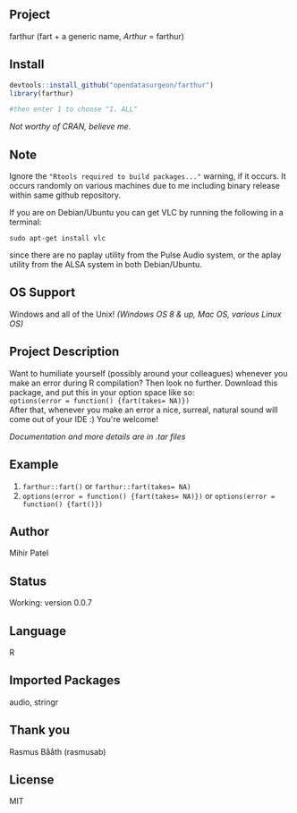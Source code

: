 Project
-------
farthur (fart + a generic name, *Arthur* = farthur)

Install
-------
`````r
devtools::install_github("opendatasurgeon/farthur")
library(farthur) 

#then enter 1 to choose "1. ALL"
`````
*Not worthy of CRAN, believe me.*

Note
-----
Ignore the `"Rtools required to build packages..."` warning, if it occurs. It occurs randomly on various machines due to me including binary release within same github repository.

If you are on Debian/Ubuntu you can get VLC by running the following in a terminal:     

`sudo apt-get install vlc` 

since there are no paplay utility from the Pulse Audio system, or the aplay utility from the ALSA system in both Debian/Ubuntu.

OS Support
----------
Windows and all of the Unix! *(Windows OS 8 & up, Mac OS, various Linux OS)*

Project Description
--------------------
Want to humiliate yourself (possibly around your colleagues) whenever you make an error during R compilation? Then look no further. Download this package, and put this in your option space like so:    
`options(error = function() {fart(takes= NA)})`     
After that, whenever you make an error a nice, surreal, natural sound will come out of your IDE :) You're welcome!

*Documentation and more details are in .tar files*          

Example
-------
1) `farthur::fart()` or `farthur::fart(takes= NA)`
2) `options(error = function() {fart(takes= NA)})` or `options(error = function() {fart()})`

Author
-------
Mihir Patel

Status
------
Working: version 0.0.7      

Language
---------
R

Imported Packages
----------
audio, stringr

Thank you
--------
Rasmus Bååth (rasmusab)

License
--------
MIT
